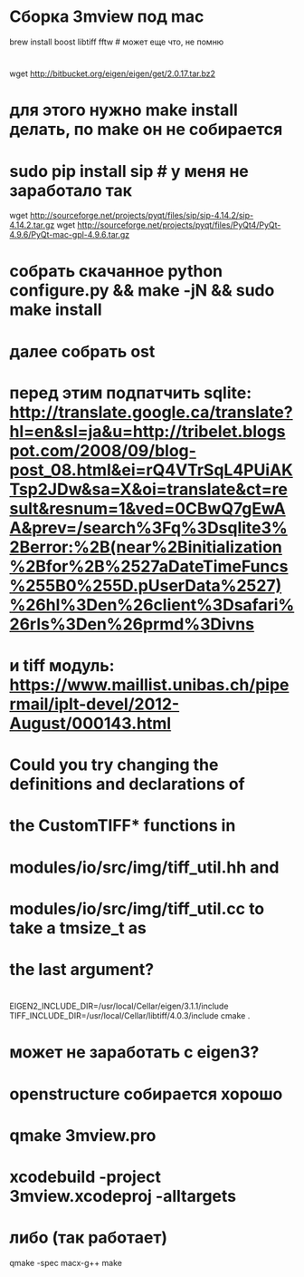 # Сборка 3mview под mac

brew install boost libtiff fftw # может еще что, не помню
#
wget http://bitbucket.org/eigen/eigen/get/2.0.17.tar.bz2
# для этого нужно make install делать, по make он не собирается
#
# sudo pip install sip # у меня не заработало так
wget http://sourceforge.net/projects/pyqt/files/sip/sip-4.14.2/sip-4.14.2.tar.gz
wget http://sourceforge.net/projects/pyqt/files/PyQt4/PyQt-4.9.6/PyQt-mac-gpl-4.9.6.tar.gz
# собрать скачанное python configure.py && make -jN && sudo make install 
#
# далее собрать ost
# перед этим подпатчить sqlite: http://translate.google.ca/translate?hl=en&sl=ja&u=http://tribelet.blogspot.com/2008/09/blog-post_08.html&ei=rQ4VTrSqL4PUiAKTsp2JDw&sa=X&oi=translate&ct=result&resnum=1&ved=0CBwQ7gEwAA&prev=/search%3Fq%3Dsqlite3%2Berror:%2B(near%2Binitialization%2Bfor%2B%2527aDateTimeFuncs%255B0%255D.pUserData%2527)%26hl%3Den%26client%3Dsafari%26rls%3Den%26prmd%3Divns
# и tiff модуль: https://www.maillist.unibas.ch/pipermail/iplt-devel/2012-August/000143.html
#
# Could you try changing the definitions and declarations of
# the CustomTIFF* functions in
# modules/io/src/img/tiff_util.hh and
# modules/io/src/img/tiff_util.cc to take a tmsize_t as
# the last argument?
#
EIGEN2_INCLUDE_DIR=/usr/local/Cellar/eigen/3.1.1/include TIFF_INCLUDE_DIR=/usr/local/Cellar/libtiff/4.0.3/include cmake .
# может не заработать с eigen3?
# openstructure собирается хорошо

# qmake 3mview.pro
# xcodebuild -project 3mview.xcodeproj -alltargets
# либо (так работает)
qmake -spec macx-g++
make